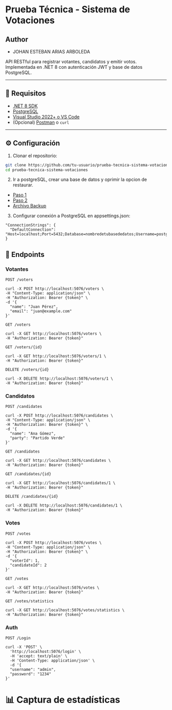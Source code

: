 # Prueba Técnica - Sistema de Votaciones
## Author
- JOHAN ESTEBAN ARIAS ARBOLEDA

API RESTful para registrar votantes, candidatos y emitir votos. Implementada en .NET 8 con autenticación JWT y base de datos PostgreSQL.

---

## 🚀 Requisitos

- [.NET 8 SDK](https://dotnet.microsoft.com/en-us/download)
- [PostgreSQL](https://www.postgresql.org/download/)
- [Visual Studio 2022+ o VS Code](https://visualstudio.microsoft.com/es/)
- (Opcional) [Postman](https://www.postman.com/downloads/) o `curl`

---

## ⚙️ Configuración

1. Clonar el repositorio:

```bash
git clone https://github.com/tu-usuario/prueba-tecnica-sistema-votaciones.git
cd prueba-tecnica-sistema-votaciones

```
2. Ir a postgreSQL, crear una base de datos y oprimir la opcion de restaurar.
- [Paso 1]()
- [Paso 2](https://github.com/ArsJohan/Prueba-Tecnica-Sistema-de-Votaciones/blob/main/docs/postgres.png)
- [Archivo Backup](https://github.com/ArsJohan/Prueba-Tecnica-Sistema-de-Votaciones/blob/main/docs/ElectoralDB.png)



3. Configurar conexión a PostgreSQL en appsettings.json:
```
"ConnectionStrings": {
  "DefaultConnection": "Host=localhost;Port=5432;Database=nombredetubasededatos;Username=postgres;Password=tu_password"
}

```

## 📌 Endpoints
### Votantes
```POST /voters```
```
curl -X POST http://localhost:5076/voters \
-H "Content-Type: application/json" \
-H "Authorization: Bearer {token}" \
-d '{
  "name": "Juan Pérez",
  "email": "juan@example.com"
}'
```


```GET /voters```
```
curl -X GET http://localhost:5076/voters \
-H "Authorization: Bearer {token}"
```

```GET /voters/{id}```
```
curl -X GET http://localhost:5076/voters/1 \
-H "Authorization: Bearer {token}"
```

```DELETE /voters/{id}```
```
curl -X DELETE http://localhost:5076/voters/1 \
-H "Authorization: Bearer {token}"
```

### Candidatos
```POST /candidates```
```
curl -X POST http://localhost:5076/candidates \
-H "Content-Type: application/json" \
-H "Authorization: Bearer {token}" \
-d '{
  "name": "Ana Gómez",
  "party": "Partido Verde"
}'
```

```GET /candidates```
```
curl -X GET http://localhost:5076/candidates \
-H "Authorization: Bearer {token}"
```

```GET /candidates/{id}```
```
curl -X GET http://localhost:5076/candidates/1 \
-H "Authorization: Bearer {token}"
```

```DELETE /candidates/{id}```
```
curl -X DELETE http://localhost:5076/candidates/1 \
-H "Authorization: Bearer {token}"
```

### Votes
```POST /votes```
```
curl -X POST http://localhost:5076/votes \
-H "Content-Type: application/json" \
-H "Authorization: Bearer {token}" \
-d '{
  "voterId": 1,
  "candidateId": 2
}'
```

```GET /votes```
```
curl -X GET http://localhost:5076/votes \
-H "Authorization: Bearer {token}"
```

```GET /votes/statistics```
```
curl -X GET http://localhost:5076/votes/statistics \
-H "Authorization: Bearer {token}"
```

### Auth
```POST /Login```
```
curl -X 'POST' \
  'http://localhost:5076/login' \
  -H 'accept: text/plain' \
  -H 'Content-Type: application/json' \
  -d '{
  "username": "admin",
  "password": "1234"
}'
```

# 📊 Captura de estadísticas
[]()


